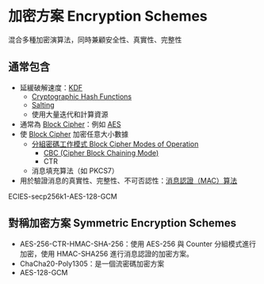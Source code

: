# 加密方案 Encryption Schemes
混合多種加密演算法，同時兼顧安全性、真實性、完整性


## 通常包含
- 延緩破解速度：[KDF](KDF.md)
	- [Cryptographic Hash Functions](Cryptographic%20Hash%20Functions.md)
	- [Salting](Salting.md)
	- 使用大量迭代和計算資源
- 通常為 [Block Cipher](Block%20Cipher.md)：例如 [AES](演算法/AES.md)
- 使 [Block Cipher](Block%20Cipher.md) 加密任意大小數據
	- [分組密碼工作模式 Block Cipher Modes of Operation](分組密碼工作模式%20Block%20Cipher%20Modes%20of%20Operation.md)
		- [CBC (Cipher Block Chaining Mode)](CBC%20(Cipher%20Block%20Chaining%20Mode).md)
		- CTR
	- 消息填充算法（如 PKCS7）
- 用於驗證消息的真實性、完整性、不可否認性：[消息認證（MAC）算法](消息認證（MAC）算法.md)

ECIES-secp256k1-AES-128-GCM

## 對稱加密方案 Symmetric Encryption Schemes 
- AES-256-CTR-HMAC-SHA-256：使用 AES-256 與 Counter 分組模式進行加密，使用 HMAC-SHA256 進行消息認證的加密方案。
- ChaCha20-Poly1305：是一個流密碼加密方案
- AES-128-GCM


